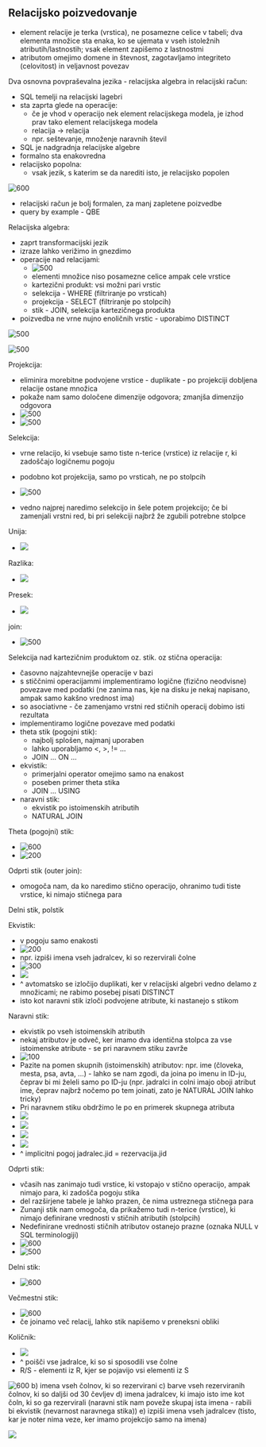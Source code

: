 ## Relacijsko poizvedovanje
- element relacije je terka (vrstica), ne posamezne celice v tabeli; dva elementa množice sta enaka, ko se ujemata v vseh istoležnih atributih/lastnostih; vsak element zapišemo z lastnostmi
- atributom omejimo domene in števnost, zagotavljamo integriteto (celovitost) in veljavnost povezav

Dva osnovna povpraševalna jezika - relacijska algebra in relacijski račun:
- SQL temelji na relacijski lagebri
- sta zaprta glede na operacije:
	- če je vhod v operacijo nek element relacijskega modela, je izhod prav tako element relacijskega modela
	- relacija -> relacija
	- npr. seštevanje, množenje naravnih števil
- SQL je nadgradnja relacijske algebre
- formalno sta enakovredna
- relacijsko popolna:
	- vsak jezik, s katerim se da narediti isto, je relacijsko popolen

![600](Pasted%20image%2020240307154735.png)
- relacijski račun je bolj formalen, za manj zapletene poizvedbe
- query by example - QBE

Relacijska algebra:
- zaprt transformacijski jezik
- izraze lahko verižimo in gnezdimo
- operacije nad relacijami:
	- ![500](Pasted%20image%2020240307155419.png)
	- elementi množice niso posamezne celice ampak cele vrstice
	- kartezični produkt: vsi možni pari vrstic
	- selekcija - WHERE (filtriranje po vrsticah)
	- projekcija - SELECT (filtriranje po stolpcih)
	- stik - JOIN, selekcija kartezičnega produkta
- poizvedba ne vrne nujno enoličnih vrstic - uporabimo DISTINCT

![500](Pasted%20image%2020240307155933.png)

![500](Pasted%20image%2020240307162216.png)

Projekcija:
-  eliminira morebitne podvojene vrstice - duplikate - po projekciji dobljena relacije ostane množica
- pokaže nam samo določene dimenzije odgovora; zmanjša dimenzijo odgovora
- ![500](Pasted%20image%2020240307162628.png)
- ![500](Pasted%20image%2020240307162724.png)

Selekcija:
-  vrne relacijo, ki vsebuje samo tiste n-terice (vrstice) iz relacije r, ki zadoščajo logičnemu pogoju
- podobno kot projekcija, samo po vrsticah, ne po stolpcih
- ![500](Pasted%20image%2020240307162803.png)

- vedno najprej naredimo selekcijo in šele potem projekcijo; če bi zamenjali vrstni red, bi pri selekciji najbrž že zgubili potrebne stolpce

Unija:
- ![](Pasted%20image%2020240307163859.png)

Razlika:
- ![](Pasted%20image%2020240307164305.png)

Presek:
- ![](Pasted%20image%2020240307164322.png)


join:
- ![500](Pasted%20image%2020240307165208.png)

Selekcija nad kartezičnim produktom oz. stik. oz stična operacija:
- časovno najzahtevnejše operacije v bazi
- s stiččnimi operacijammi implementiramo logične (fizično neodvisne) povezave med podatki (ne zanima nas, kje na disku je nekaj napisano, ampak samo kakšno vrednost ima)
- so asociativne - če zamenjamo vrstni red stičnih operacij dobimo isti rezultata
- implementiramo logične povezave med podatki
- theta stik (pogojni stik):
	- najbolj splošen, najmanj uporaben
	- lahko uporabljamo <, >, != ...
	- JOIN ... ON ...
- ekvistik:
	- primerjalni operator omejimo samo na enakost
	- poseben primer theta stika
	- JOIN ... USING
- naravni stik:
	- ekvistik po istoimenskih atributih
	- NATURAL JOIN

Theta (pogojni) stik:
-  ![600](Pasted%20image%2020240307170022.png)
- ![200](Pasted%20image%2020240314144210.png)

Odprti stik (outer join):
- omogoča nam, da ko naredimo stično operacijo, ohranimo tudi tiste vrstice, ki nimajo stičnega para

Delni stik, polstik

Ekvistik:
- v pogoju samo enakosti
- ![200](Pasted%20image%2020240314144247.png)
- npr. izpiši imena vseh jadralcev, ki so rezervirali čolne
- ![300](Pasted%20image%2020240314144504.png)
- ![](Pasted%20image%2020240314144604.png)
- ^ avtomatsko se izločijo duplikati, ker v relacijski algebri vedno delamo z množicami; ne rabimo posebej pisati DISTINCT
- isto kot naravni stik izloči podvojene atribute, ki nastanejo s stikom

Naravni stik:
- ekvistik po vseh istoimenskih atributih
- nekaj atributov je odveč, ker imamo dva identična stolpca za vse istoimenske atribute - se pri naravnem stiku zavrže
- ![100](Pasted%20image%2020240314144709.png)
- Pazite na pomen skupnih (istoimenskih) atributov: npr. ime (človeka, mesta, psa, avta, ...) - lahko se nam zgodi, da joina po imenu in ID-ju, čeprav bi mi želeli samo po ID-ju (npr. jadralci in colni imajo oboji atribut ime, čeprav najbrž nočemo po tem joinati, zato je NATURAL JOIN lahko tricky)
- Pri naravnem stiku obdržimo le po en primerek skupnega atributa
- ![](Pasted%20image%2020240314144827.png)
- ![](Pasted%20image%2020240314144839.png)
- ![](Pasted%20image%2020240314144856.png)
- ![](Pasted%20image%2020240314144913.png)
- ^ implicitni pogoj jadralec.jid = rezervacija.jid

Odprti stik:
- včasih nas zanimajo tudi vrstice, ki vstopajo v stično operacijo, ampak nimajo para, ki zadošča pogoju stika
- del razširjene tabele je lahko prazen, če nima ustreznega stičnega para
- Zunanji stik nam omogoča, da prikažemo tudi n-terice (vrstice), ki nimajo definirane vrednosti v stičnih atributih (stolpcih)
-  Nedefinirane vrednosti stičnih atributov ostanejo prazne (oznaka NULL v SQL terminologiji)
- ![600](Pasted%20image%2020240314152051.png)
- ![500](Pasted%20image%2020240314152158.png)

Delni stik:
- ![600](Pasted%20image%2020240314152350.png)

Večmestni stik:
- ![600](Pasted%20image%2020240314152500.png)
- če joinamo več relacij, lahko stik napišemo v preneksni obliki

Količnik:
- ![](Pasted%20image%2020240314152838.png)
- ^ poišči vse jadralce, ki so si sposodili vse čolne
- R/S - elementi iz R, kjer se pojavijo vsi elementi iz S

![600](Pasted%20image%2020240314153554.png)
b) imena vseh čolnov, ki so rezervirani
c) barve vseh rezerviranih čolnov, ki so daljši od 30 čevljev
d) imena jadralcev, ki imajo isto ime kot čoln, ki so ga rezervirali (naravni stik nam poveže skupaj ista imena - rabili bi ekvistik (nevarnost naravnega stika))
e) izpiši imena vseh jadralcev (tisto, kar je noter nima veze, ker imamo projekcijo samo na imena)


![](Pasted%20image%2020240314154146.png)
